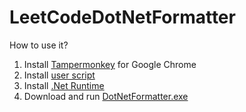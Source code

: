 # LeetCodeDotNetFormatter

How to use it?
1. Install [Tampermonkey](https://chrome.google.com/webstore/detail/tampermonkey/dhdgffkkebhmkfjojejmpbldmpobfkfo) for Google Chrome
2. Install [user script](https://github.com/kpobb1989/LeetCodeDotNetFormatter/raw/refs/heads/main/LeetCodeUserScript/LeetCodeDotNetFormatter.user.js)
3. Install [.Net Runtime](https://dotnet.microsoft.com/en-us/download/dotnet/9.0)
4. Download and run [DotNetFormatter.exe](https://github.com/kpobb1989/LeetCodeDotNetFormatter/raw/refs/heads/main/LeetCodeUserScript/DotNetFormatter.exe)
